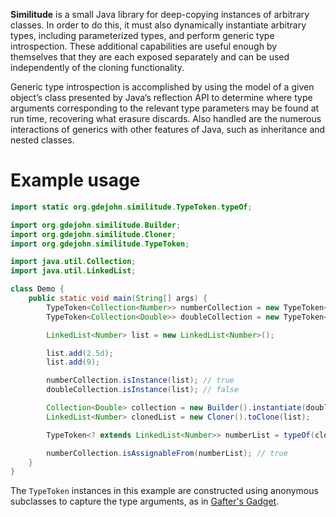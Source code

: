 **Similitude** is a small Java library for deep-copying instances of arbitrary classes. In order to do this, it must also dynamically instantiate arbitrary types, including parameterized types, and perform generic type introspection. These additional capabilities are useful enough by themselves that they are each exposed separately and can be used independently of the cloning functionality.

Generic type introspection is accomplished by using the model of a given object’s class presented by Java’s reflection API to determine where type arguments corresponding to the relevant type parameters may be found at run time, recovering what erasure discards. Also handled are the numerous interactions of generics with other features of Java, such as inheritance and nested classes.

# Example usage
```java
import static org.gdejohn.similitude.TypeToken.typeOf;

import org.gdejohn.similitude.Builder;
import org.gdejohn.similitude.Cloner;
import org.gdejohn.similitude.TypeToken;

import java.util.Collection;
import java.util.LinkedList;

class Demo {
    public static void main(String[] args) {
        TypeToken<Collection<Number>> numberCollection = new TypeToken<Collection<Number>>(){};
        TypeToken<Collection<Double>> doubleCollection = new TypeToken<Collection<Double>>(){};

        LinkedList<Number> list = new LinkedList<Number>();

        list.add(2.5d);
        list.add(9);

        numberCollection.isInstance(list); // true
        doubleCollection.isInstance(list); // false

        Collection<Double> collection = new Builder().instantiate(doubleCollection);
        LinkedList<Number> clonedList = new Cloner().toClone(list);

        TypeToken<? extends LinkedList<Number>> numberList = typeOf(clonedList);

        numberCollection.isAssignableFrom(numberList); // true
    }
}
```
The `TypeToken` instances in this example are constructed using anonymous subclasses to capture the type arguments, as in [Gafter's Gadget](http://gafter.blogspot.com/2006/12/super-type-tokens.html).
